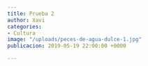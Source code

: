 ```yaml
---
title: Prueba 2
author: Xavi
categories:
- Cultura
image: "/uploads/peces-de-agua-dulce-1.jpg"
publicacion: 2019-05-19 22:00:00 +0000

---
```

